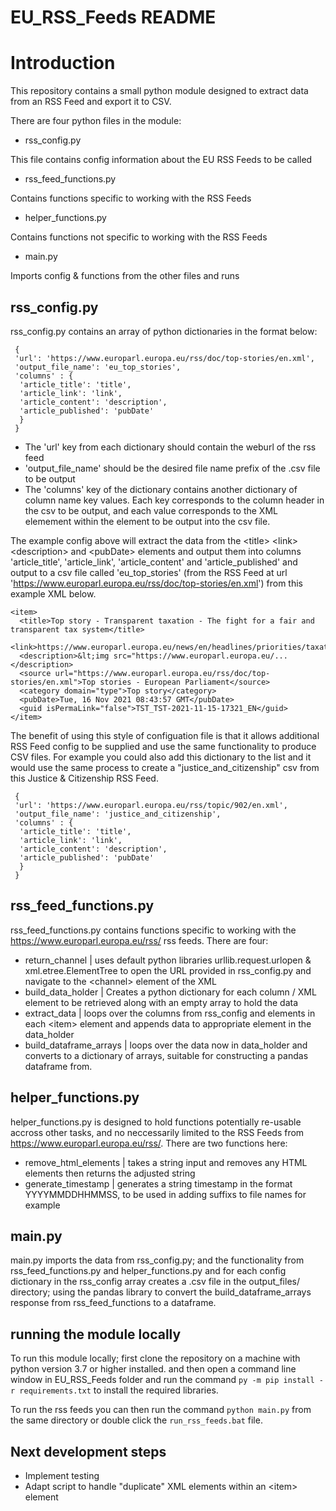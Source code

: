 # EU_RSS_Feeds README
 
Introduction
==============
This repository contains a small python module designed to extract data from an RSS Feed and export it to CSV.

There are four python files in the module:
- rss_config.py

This file contains config information about the EU RSS Feeds to be called

- rss_feed_functions.py

Contains functions specific to working with the RSS Feeds

- helper_functions.py

Contains functions not specific to working with the RSS Feeds 

- main.py

Imports config & functions from the other files and runs


rss_config.py
--------------
rss_config.py contains an array of python dictionaries in the format below:

     {
     'url': 'https://www.europarl.europa.eu/rss/doc/top-stories/en.xml',
     'output_file_name': 'eu_top_stories',
     'columns' : {
      'article_title': 'title',
      'article_link': 'link',
      'article_content': 'description',
      'article_published': 'pubDate'
      }
     }
     
- The 'url' key from each dictionary should contain the weburl of the rss feed
- 'output_file_name' should be the desired file name prefix of the .csv file to be output
- The 'columns' key of the dictionary contains another dictionary of column name key values. Each key corresponds to the column header in the csv to be output, and each value corresponds to the XML elemement within the <item> element to be output into the csv file.
 
 The example config above will extract the data from the \<title\> \<link\> \<description\> and \<pubDate\> elements and output them into columns 'article_title', 'article_link', 'article_content' and 'article_published' and output to a csv file called 'eu_top_stories' (from the RSS Feed at url 'https://www.europarl.europa.eu/rss/doc/top-stories/en.xml') from this example XML below.

    <item>
      <title>Top story - Transparent taxation - The fight for a fair and transparent tax system</title>
      <link>https://www.europarl.europa.eu/news/en/headlines/priorities/taxation</link>
      <description>&lt;img src="https://www.europarl.europa.eu/...</description>
      <source url="https://www.europarl.europa.eu/rss/doc/top-stories/en.xml">Top stories - European Parliament</source>
      <category domain="type">Top story</category>
      <pubDate>Tue, 16 Nov 2021 08:43:57 GMT</pubDate>
      <guid isPermaLink="false">TST_TST-2021-11-15-17321_EN</guid>
    </item>
 
 The benefit of using this style of configuation file is that it allows additional RSS Feed config to be supplied and use the same functionality to produce CSV files. For example you could also add this dictionary to the list and it would use the same process to create a "justice_and_citizenship" csv from this Justice & Citizenship RSS Feed.
 
     {
     'url': 'https://www.europarl.europa.eu/rss/topic/902/en.xml',
     'output_file_name': 'justice_and_citizenship',
     'columns' : {
      'article_title': 'title',
      'article_link': 'link',
      'article_content': 'description',
      'article_published': 'pubDate'
      }
     }
 
 
rss_feed_functions.py
--------------
rss_feed_functions.py contains functions specific to working with the https://www.europarl.europa.eu/rss/ rss feeds. There are four:
 
- return_channel | uses default python libraries urllib.request.urlopen & xml.etree.ElementTree to open the URL provided in rss_config.py and navigate to the \<channel\> element of the XML
- build_data_holder | Creates a python dictionary for each column / XML element to be retrieved along with an empty array to hold the data
- extract_data | loops over the columns from rss_config and elements in each \<item\> element and appends data to appropriate element in the data_holder
- build_dataframe_arrays | loops over the data now in data_holder and converts to a dictionary of arrays, suitable for constructing a pandas dataframe from.
 
 
helper_functions.py
--------------
helper_functions.py is designed to hold functions potentially re-usable accross other tasks, and no neccessarily limited to the RSS Feeds from https://www.europarl.europa.eu/rss/. There are two functions here:
 
- remove_html_elements | takes a string input and removes any HTML elements then returns the adjusted string
- generate_timestamp | generates a string timestamp in the format YYYYMMDDHHMMSS, to be used in adding suffixs to file names for example
 
main.py
-------------- 
main.py imports the data from rss_config.py; and the functionality from rss_feed_functions.py and helper_functions.py and for each config dictionary in the rss_config array creates a .csv file in the output_files/ directory; using the pandas library to convert the build_dataframe_arrays response from rss_feed_functions to a dataframe.
 
 
running the module locally
--------------
To run this module locally; first clone the repository on a machine with python version 3.7 or higher installed. and then open a command line window in EU_RSS_Feeds folder and run the command `py -m pip install -r requirements.txt` to install the required libraries.
 
To run the rss feeds you can then run the command `python main.py` from the same directory or double click the `run_rss_feeds.bat` file.
 

Next development steps
--------------
- Implement testing
- Adapt script to handle "duplicate" XML elements within an \<item\> element
 
 
